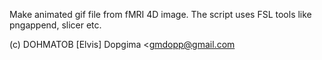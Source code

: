 Make animated gif file from fMRI 4D image. The script uses FSL tools like pngappend, slicer etc.

(c) DOHMATOB [Elvis] Dopgima <gmdopp@gmail.com
